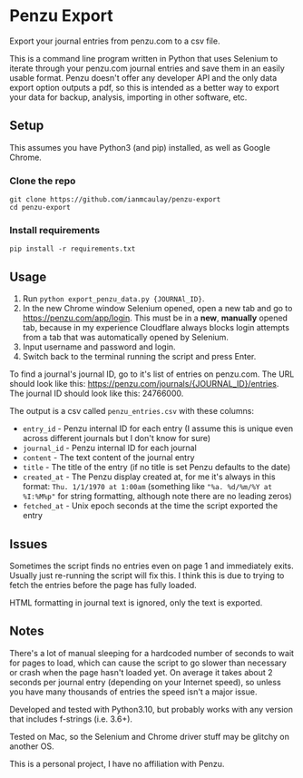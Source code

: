 # Penzu Export
Export your journal entries from penzu.com to a csv file.  

This is a command line program written in Python that uses Selenium to iterate through your penzu.com journal entries and save them in an easily usable format. Penzu doesn't offer any developer API and the only data export option outputs a pdf, so this is intended as a better way to export your data for backup, analysis, importing in other software, etc.

## Setup

This assumes you have Python3 (and pip) installed, as well as Google Chrome. 

### Clone the repo
`git clone https://github.com/ianmcaulay/penzu-export`  
`cd penzu-export`

### Install requirements 
`pip install -r requirements.txt`  

## Usage
1. Run `python export_penzu_data.py {JOURNAl_ID}`.
2. In the new Chrome window Selenium opened, open a new tab and go to https://penzu.com/app/login. This must be in a **new**, **manually** opened tab, because in my experience Cloudflare always blocks login attempts from a tab that was automatically opened by Selenium.
3. Input username and password and login.
4. Switch back to the terminal running the script and press Enter.

To find a journal's journal ID, go to it's list of entries on penzu.com. The URL should look like this: https://penzu.com/journals/{JOURNAL_ID}/entries. The journal ID should look like this: 24766000.

The output is a csv called `penzu_entries.csv` with these columns:  
* `entry_id` - Penzu internal ID for each entry (I assume this is unique even across different journals but I don't know for sure)  
* `journal_id` - Penzu internal ID for each journal  
* `content` - The text content of the journal entry  
* `title` - The title of the entry (if no title is set Penzu defaults to the date)  
* `created_at` - The Penzu display created at, for me it's always in this format: `Thu. 1/1/1970 at 1:00am` (something like `"%a. %d/%m/%Y at %I:%M%p"` for string formatting, although note there are no leading zeros)  
* `fetched_at` - Unix epoch seconds at the time the script exported the entry  

## Issues
Sometimes the script finds no entries even on page 1 and immediately exits. Usually just re-running the script will fix this. I think this is due to trying to fetch the entries before the page has fully loaded.

HTML formatting in journal text is ignored, only the text is exported.

## Notes
There's a lot of manual sleeping for a hardcoded number of seconds to wait for pages to load, which can cause the script to go slower than necessary or crash when the page hasn't loaded yet. On average it takes about 2 seconds per journal entry (depending on your Internet speed), so unless you have many thousands of entries the speed isn't a major issue.

Developed and tested with Python3.10, but probably works with any version that includes f-strings (i.e. 3.6+).  

Tested on Mac, so the Selenium and Chrome driver stuff may be glitchy on another OS.  

This is a personal project, I have no affiliation with Penzu.  

